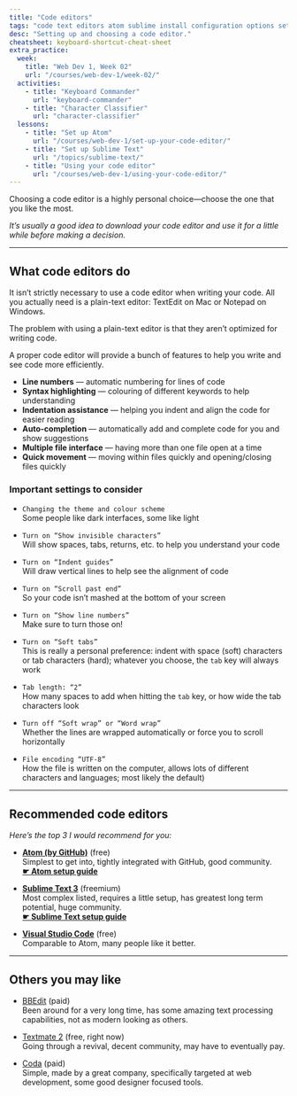 ```yaml
---
title: "Code editors"
tags: "code text editors atom sublime install configuration options settings"
desc: "Setting up and choosing a code editor."
cheatsheet: keyboard-shortcut-cheat-sheet
extra_practice:
  week:
    title: "Web Dev 1, Week 02"
    url: "/courses/web-dev-1/week-02/"
  activities:
    - title: "Keyboard Commander"
      url: "keyboard-commander"
    - title: "Character Classifier"
      url: "character-classifier"
  lessons:
    - title: "Set up Atom"
      url: "/courses/web-dev-1/set-up-your-code-editor/"
    - title: "Set up Sublime Text"
      url: "/topics/sublime-text/"
    - title: "Using your code editor"
      url: "/courses/web-dev-1/using-your-code-editor/"
---
```


Choosing a code editor is a highly personal choice—choose the one that you like the most.

*It’s usually a good idea to download your code editor and use it for a little while before making a decision.*

---

## What code editors do

It isn’t strictly necessary to use a code editor when writing your code. All you actually need is a plain-text editor: TextEdit on Mac or Notepad on Windows.

The problem with using a plain-text editor is that they aren’t optimized for writing code.

A proper code editor will provide a bunch of features to help you write and see code more efficiently.

- **Line numbers** — automatic numbering for lines of code
- **Syntax highlighting** — colouring of different keywords to help understanding
- **Indentation assistance** — helping you indent and align the code for easier reading
- **Auto-completion** — automatically add and complete code for you and show suggestions
- **Multiple file interface** — having more than one file open at a time
- **Quick movement** — moving within files quickly and opening/closing files quickly

### Important settings to consider

- `Changing the theme and colour scheme`<br>
  Some people like dark interfaces, some like light

- `Turn on “Show invisible characters”`<br>
  Will show spaces, tabs, returns, etc. to help you understand your code

- `Turn on “Indent guides”`<br>
  Will draw vertical lines to help see the alignment of code

- `Turn on “Scroll past end”`<br>
  So your code isn’t mashed at the bottom of your screen

- `Turn on “Show line numbers”`<br>
  Make sure to turn those on!

- `Turn on “Soft tabs”`<br>
  This is really a personal preference: indent with space (soft) characters or tab characters (hard); whatever you choose, the `tab` key will always work

- `Tab length: “2”`<br>
  How many spaces to add when hitting the `tab` key, or how wide the tab characters look

- `Turn off “Soft wrap” or “Word wrap”`<br>
  Whether the lines are wrapped automatically or force you to scroll horizontally

- `File encoding “UTF-8”`<br>
  How the file is written on the computer, allows lots of different characters and languages; most likely the default)

---

## Recommended code editors

*Here’s the top 3 I would recommend for you:*

- [**Atom (by GitHub)**](https://atom.io/) (free)<br>
  Simplest to get into, tightly integrated with GitHub, good community.<br>
  **[☛ Atom setup guide](/courses/web-dev-1/set-up-your-code-editor/)**

- [**Sublime Text 3**](http://www.sublimetext.com/) (freemium)<br>
  Most complex listed, requires a little setup, has greatest long term potential, huge community.<br>
  **[☛ Sublime Text setup guide](/topics/sublime-text/)**

- [**Visual Studio Code**](https://code.visualstudio.com/) (free)<br>
  Comparable to Atom, many people like it better.

---

## Others you may like

- [BBEdit](http://www.barebones.com/products/bbedit/) (paid)<br>
  Been around for a very long time, has some amazing text processing capabilities, not as modern looking as others.<br>

- [Textmate 2](http://macromates.com/) (free, right now)<br>
  Going through a revival, decent community, may have to eventually pay.

- [Coda](https://www.panic.com/coda/) (paid)<br>
  Simple, made by a great company, specifically targeted at web development, some good designer focused tools.
